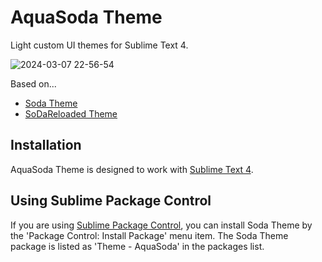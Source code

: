 # AquaSoda Theme

Light custom UI themes for Sublime Text 4.

![2024-03-07 22-56-54](https://github.com/Astramata/Theme-AquaSoda/assets/162574044/521fa1aa-bdc7-4267-bce5-225a57acbb8d)

Based on...
- [Soda Theme](https://buymeasoda.github.io/soda-theme/)
- [SoDaReloaded Theme](https://github.com/Miw0/SoDaReloaded-Theme/)

## Installation

AquaSoda Theme is designed to work with [Sublime Text 4](http://www.sublimetext.com/dev).

## Using Sublime Package Control

If you are using [Sublime Package Control](https://packagecontrol.io/), you can install Soda Theme by the 'Package Control: Install Package' menu item.
The Soda Theme package is listed as 'Theme - AquaSoda' in the packages list.
